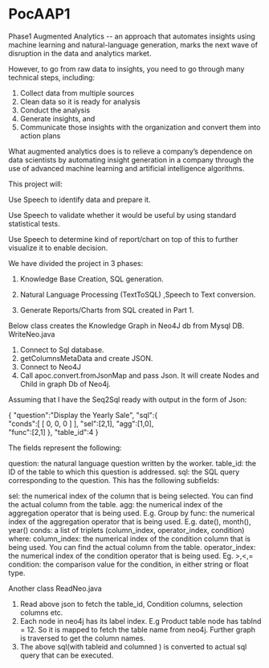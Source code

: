 # PocAAP1
Phase1
Augmented Analytics -- an approach that automates insights using machine learning and natural-language generation, marks the next wave of disruption in the data and analytics market.

However, to go from raw data to insights, you need to go through many technical steps, including:
1) Collect data from multiple sources
2) Clean data so it is ready for analysis
3) Conduct the analysis
4) Generate insights, and
5) Communicate those insights with the organization and convert them into action plans

What augmented analytics does is to relieve a company’s dependence on data scientists by automating insight generation in a company through the use of advanced machine learning and artificial intelligence algorithms.

This project will:

Use Speech to identify data and prepare it.

Use Speech to validate whether it would be useful by using standard statistical tests.

Use Speech to determine kind of report/chart on top of this to further visualize it to enable decision.

We have divided the project in 3 phases:


1) Knowledge Base Creation, SQL generation.


2) Natural Language Processing (TextToSQL) ,Speech to Text conversion.


3) Generate Reports/Charts from SQL created in Part 1.


Below class creates the Knowledge Graph in Neo4J db from Mysql DB.
WriteNeo.java

1)	Connect to Sql database.
2)	getColumnsMetaData and create JSON.
3)	Connect to Neo4J 
4)	Call apoc.convert.fromJsonMap and pass Json. It will create Nodes and Child in graph Db of Neo4j.


Assuming that I have the Seq2Sql ready with output in the form of Json:

{
   "question":"Display the Yearly Sale",
   "sql":{	
      "conds":[
         [
            0,
            0,
            0
         ]
      ],
      "sel":[2,1],
      "agg":[1,0],  
      "func":[2,1]
   },
   "table_id":4
}


The fields represent the following:

question: the natural language question written by the worker.
table_id: the ID of the table to which this question is addressed.
sql: the SQL query corresponding to the question. This has the following subfields:

sel: the numerical index of the column that is being selected. You can find the actual column from the table.
agg: the numerical index of the aggregation operator that is being used. E.g. Group by
func: the numerical index of the aggregation operator that is being used. E.g. date(), month(), year()
conds: a list of triplets (column_index, operator_index, condition) where:
column_index: the numerical index of the condition column that is being used. You can find the actual column from the table.
operator_index: the numerical index of the condition operator that is being used. Eg. >,<,=
condition: the comparison value for the condition, in either string or float type.


Another class ReadNeo.java

1)	Read above json to fetch the table_id, Condition columns, selection columns etc.
2)	Each node in neo4j has its label index. E.g Product table node has tabInd = 12. So it is mapped to fetch the table name from neo4j. Further graph is traversed to get the column names. 
3)	The above sql(with tableid and columned ) is converted to actual sql query that can be executed.



